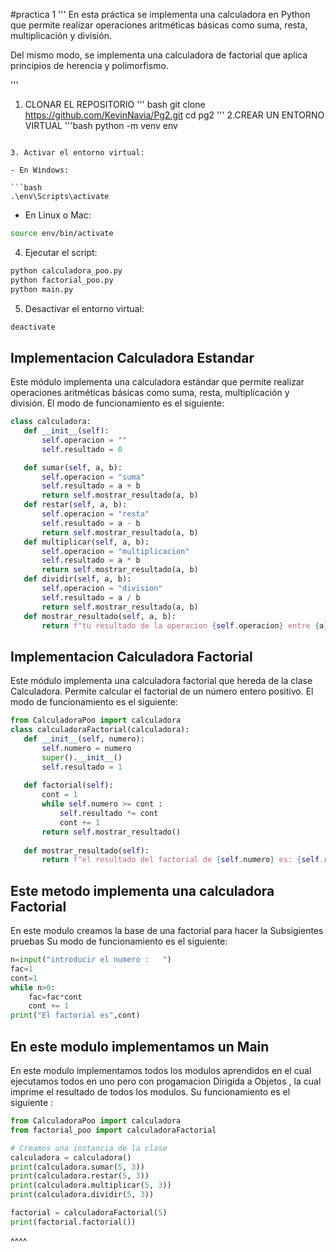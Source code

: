 #practica 1 
'''
En esta práctica se implementa una calculadora en Python que permite realizar
 operaciones aritméticas básicas como suma, resta, multiplicación y división.
 
 Del mismo modo, se implementa una calculadora de factorial que aplica principios
 de herencia y polimorfismo.

'''
1. CLONAR EL REPOSITORIO 
''' bash
git clone https://github.com/KevinNavia/Pg2.git
cd pg2
'''
2.CREAR UN ENTORNO VIRTUAL
'''bash
python -m venv env
 ```
 
3. Activar el entorno virtual:
 
 - En Windows:
 
 ```bash
 .\env\Scripts\activate
 ```
 
 - En Linux o Mac:
 
 ```bash
 source env/bin/activate
 ```
 
 4. Ejecutar el script:
 
 ```bash
 python calculadora_poo.py
 python factorial_poo.py
 python main.py
 ```
 
 5. Desactivar el entorno virtual:
 
 ```bash
 deactivate
 ```
 
 ## Implementacion Calculadora Estandar
 
 Este módulo implementa una calculadora estándar que permite realizar operaciones
 aritméticas básicas como suma, resta, multiplicación y división. El modo de
 funcionamiento es el siguiente:
 
 ```python
 class calculadora:
    def __init__(self):
        self.operacion = ""
        self.resultado = 0

    def sumar(self, a, b):
        self.operacion = "suma"
        self.resultado = a + b
        return self.mostrar_resultado(a, b)
    def restar(self, a, b):
        self.operacion = "resta"
        self.resultado = a - b
        return self.mostrar_resultado(a, b)
    def multiplicar(self, a, b):
        self.operacion = "multiplicacion"
        self.resultado = a * b
        return self.mostrar_resultado(a, b)
    def dividir(self, a, b):
        self.operacion = "division"
        self.resultado = a / b
        return self.mostrar_resultado(a, b)
    def mostrar_resultado(self, a, b):
        return f"tu resultado de la operacion {self.operacion} entre {a} y {b} es:  {self.resultado}"
 ```
 
 ## Implementacion Calculadora Factorial
 
 Este módulo implementa una calculadora factorial que hereda de la clase
 Calculadora. Permite calcular el factorial de un número entero positivo. El modo
 de funcionamiento es el siguiente:
 
 ```python
from CalculadoraPoo import calculadora
class calculadoraFactorial(calculadora):
    def __init__(self, numero):
        self.numero = numero
        super().__init__()
        self.resultado = 1
        
    def factorial(self):
        cont = 1
        while self.numero >= cont :
            self.resultado *= cont
            cont += 1
        return self.mostrar_resultado()
    
    def mostrar_resultado(self):
        return f"el resultado del factorial de {self.numero} es: {self.resultado}"
 ```
## Este metodo implementa una calculadora Factorial 
En este modulo creamos la base de una factorial para hacer la Subsigientes pruebas 
Su modo de funcionamiento es el siguiente:
```python
n=input("introducir el numero :   ")
fac=1
cont=1
while n>0:
    fac=fac*cont
    cont += 1
print("El factorial es",cont)
```
## En este modulo implementamos un Main 
En este modulo implementamos todos los modulos aprendidos en el cual ejecutamos todos en uno pero con
progamacion Dirigida a Objetos , la cual imprime el resultado de todos los modulos.
Su funcionamiento es el siguiente :
```python
from CalculadoraPoo import calculadora
from factorial_poo import calculadoraFactorial

# Creamos una instancia de la clase
calculadora = calculadora()
print(calculadora.sumar(5, 3))
print(calculadora.restar(5, 3))
print(calculadora.multiplicar(5, 3))
print(calculadora.dividir(5, 3))

factorial = calculadoraFactorial(5)
print(factorial.factorial())
```
^^^^